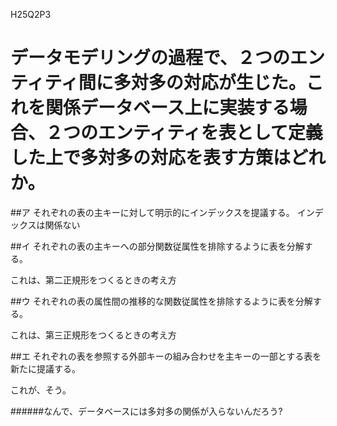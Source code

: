 H25Q2P3

# データモデリングの過程で、２つのエンティティ間に多対多の対応が生じた。これを関係データベース上に実装する場合、２つのエンティティを表として定義した上で多対多の対応を表す方策はどれか。

##ア それぞれの表の主キーに対して明示的にインデックスを提議する。
インデックスは関係ない

##イ それぞれの表の主キーへの部分関数従属性を排除するように表を分解する。

これは、第二正規形をつくるときの考え方

##ウ それぞれの表の属性間の推移的な関数従属性を排除するように表を分解する。

これは、第三正規形をつくるときの考え方

##エ それぞれの表を参照する外部キーの組み合わせを主キーの一部とする表を新たに提議する。

これが、そう。

######なんで、データベースには多対多の関係が入らないんだろう?